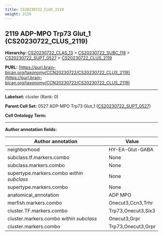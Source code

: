 ```yaml
---
title: CS20230722_CLUS_2119
weight: 2119
---
```

## 2119 ADP-MPO Trp73 Glut_1 (CS20230722_CLUS_2119)
<b>Hierarchy: </b>
[CS20230722_CLAS_13](../CS20230722_CLAS_13) >
[CS20230722_SUBC_118](../CS20230722_SUBC_118) >
[CS20230722_SUPT_0527](../CS20230722_SUPT_0527) >
[CS20230722_CLUS_2119](../CS20230722_CLUS_2119)

**PURL:** [https://purl.brain-bican.org/taxonomy/CCN20230722/CS20230722_CLUS_2119](https://purl.brain-bican.org/taxonomy/CCN20230722/CS20230722_CLUS_2119)

---


**Labelset:** cluster (Rank: 0)

**Parent Cell Set:** 0527 ADP-MPO Trp73 Glut_1 ([CS20230722_SUPT_0527](../CS20230722_SUPT_0527))



**Cell Ontology Term:** 

[MARKER GENES.]: #


---

[TRANSFERRED ANNOTATIONS.]: #


[AUTHOR ANNOTATION FIELDS.]: #


**Author annotation fields:**

| Author annotation | Value |
|-------------------|-------|
|neighborhood|HY-EA-Glut-GABA|
|subclass.tf.markers.combo|None|
|subclass.markers.combo|None|
|supertype.markers.combo _within subclass_|None|
|supertype.markers.combo|None|
|anatomical_annotation|ADP MPO|
|merfish.markers.combo|Onecut3,Ccn3,Trhr|
|cluster.TF.markers.combo|Trp73,Onecut3,Six3|
|cluster.markers.combo _within subclass_|Onecut3,Grpr|
|cluster.markers.combo|Trp73,Onecut3,Grpr|
